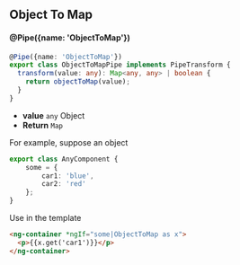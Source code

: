 ## Object To Map

#### @Pipe({name: 'ObjectToMap'})

```typescript
@Pipe({name: 'ObjectToMap'})
export class ObjectToMapPipe implements PipeTransform {
  transform(value: any): Map<any, any> | boolean {
    return objectToMap(value);
  }
}
```

- **value** `any` Object
- **Return** `Map`

For example, suppose an object

```typescript
export class AnyComponent {
    some = {
        car1: 'blue',
        car2: 'red'
    };
}
```

Use in the template

```html
<ng-container *ngIf="some|ObjectToMap as x">
  <p>{{x.get('car1')}}</p>
</ng-container>
```

